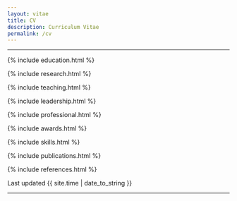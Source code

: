 ```yaml
---
layout: vitae
title: CV
description: Curriculum Vitae
permalink: /cv
---
```


<!--
title: "Curriculum Vitae"
author: "Sara E. Moore"
output:
  html_document:
    toc: true
-->

<!--
### Contact Information

<ul class="fa-ul">
<li><i class='fa-li fa fa-envelope-square'></i><a href="mailto:{{ site.email }}">{{ site.email }}</a></li>
<li><i class='fa-li fa fa-external-link-square'></i><a href="{{ site.url }}">{{ site.url }}</a></li>
</ul>

-->

---


<div class="vitae vitae-default">

{% include education.html %}

{% include research.html %}

{% include teaching.html %}

{% include leadership.html %}

{% include professional.html %}

{% include awards.html %}

{% include skills.html %}

{% include publications.html %}

{% include references.html %}


</div>

Last updated {{ site.time | date_to_string }}

---

